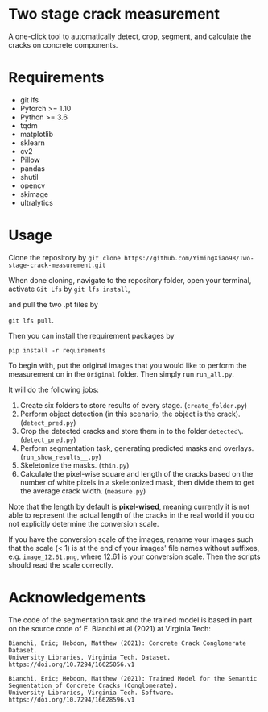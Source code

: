# Two stage crack measurement
A one-click tool to automatically detect, crop, segment, and calculate the cracks on concrete components.
# Requirements
 - git lfs
 - Pytorch >= 1.10
 - Python >= 3.6
 - tqdm
 - matplotlib
 - sklearn
 - cv2
 - Pillow
 - pandas
 - shutil
 - opencv
 - skimage
 - ultralytics
# Usage
Clone the repository by
`git clone https://github.com/YimingXiao98/Two-stage-crack-measurement.git`

When done cloning, navigate to the repository folder, open your terminal, activate `Git Lfs` by
`git lfs install`,

and pull the two .pt files by

`git lfs pull`.

Then you can install the requirement packages by

`pip install -r requirements`

To begin with, put the original images that you would like to perform the measurement on in the `Original` folder. Then simply run `run_all.py`.

It will do the following jobs:

1. Create six folders to store results of every stage. (`create_folder.py`)
2. Perform object detection (in this scenario, the object is the crack). (`detect_pred.py`)
3. Crop the detected cracks and store them in to the folder `detected\`. (`detect_pred.py`)
4. Perform segmentation task, generating predicted masks and overlays. (`run_show_results__.py`)
5. Skeletonize the masks. (`thin.py`)
6. Calculate the pixel-wise square and length of the cracks based on the number of white pixels in a skeletonized mask, then divide them to get the average crack width. (`measure.py`)

Note that the length by default is **pixel-wised**, meaning currently it is not able to represent the actual length of the cracks in the real world if you do not explicitly determine the conversion scale. 

If you have the conversion scale of the images, rename your images such that the scale (< 1) is at the end of your images' file names without suffixes, e.g. `image_12.61.png`, where 12.61 is your conversion scale. Then the scripts should read the scale correctly.
# Acknowledgements
The code of the segmentation task and the trained model is based in part on the source code of E. Bianchi et al (2021) at Virginia Tech:
```
Bianchi, Eric; Hebdon, Matthew (2021): Concrete Crack Conglomerate Dataset. 
University Libraries, Virginia Tech. Dataset. https://doi.org/10.7294/16625056.v1 
```
```
Bianchi, Eric; Hebdon, Matthew (2021): Trained Model for the Semantic Segmentation of Concrete Cracks (Conglomerate). 
University Libraries, Virginia Tech. Software. https://doi.org/10.7294/16628596.v1 
```

